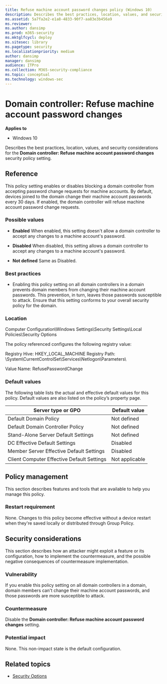 ```yaml
---
title: Refuse machine account password changes policy (Windows 10)
description: Describes the best practices, location, values, and security considerations for the Domain controller Refuse machine account password changes security policy setting.
ms.assetid: 5a7fa2e2-e1a8-4833-90f7-aa83e3b456a9
ms.reviewer: 
ms.author: dansimp
ms.prod: m365-security
ms.mktglfcycl: deploy
ms.sitesec: library
ms.pagetype: security
ms.localizationpriority: medium
author: dansimp
manager: dansimp
audience: ITPro
ms.collection: M365-security-compliance
ms.topic: conceptual
ms.technology: windows-sec
---
```


# Domain controller: Refuse machine account password changes

**Applies to**
-   Windows 10

Describes the best practices, location, values, and security considerations for the **Domain controller: Refuse machine account password changes** security policy setting.

## Reference

This policy setting enables or disables blocking a domain controller from accepting password change requests for machine accounts. By default, devices joined to the domain change their machine account passwords every 30 days. If enabled, the domain controller will refuse machine account password change requests.

### Possible values

-   **Enabled** When enabled, this setting doesn't allow a domain controller to accept any changes to a machine account's password.

-   **Disabled** When disabled, this setting allows a domain controller to accept any changes to a machine account's password.

-   **Not defined** Same as Disabled.

### Best practices

-   Enabling this policy setting on all domain controllers in a domain prevents domain members from changing their machine account passwords. This prevention, in turn, leaves those passwords susceptible to attack. Ensure that this setting conforms to your overall security policy for the domain.

### Location

Computer Configuration\\Windows Settings\\Security Settings\\Local Policies\\Security Options

The policy referenced configures the following registry value:

Registry Hive: HKEY_LOCAL_MACHINE
Registry Path: \System\CurrentControlSet\Services\Netlogon\Parameters\

Value Name: RefusePasswordChange

### Default values

The following table lists the actual and effective default values for this policy. Default values are also listed on the policy’s property page.

| Server type or GPO | Default value |
|---|---|
| Default Domain Policy | Not defined | 
| Default Domain Controller Policy | Not defined | 
| Stand-Alone Server Default Settings | Not defined | 
| DC Effective Default Settings | Disabled | 
| Member Server Effective Default Settings | Disabled | 
| Client Computer Effective Default Settings | Not applicable | 
 
## Policy management

This section describes features and tools that are available to help you manage this policy.

### Restart requirement

None. Changes to this policy become effective without a device restart when they're saved locally or distributed through Group Policy.

## Security considerations

This section describes how an attacker might exploit a feature or its configuration, how to implement the countermeasure, and the possible negative consequences of countermeasure implementation.

### Vulnerability

If you enable this policy setting on all domain controllers in a domain, domain members can't change their machine account passwords, and those passwords are more susceptible to attack.

### Countermeasure

Disable the **Domain controller: Refuse machine account password changes** setting.

### Potential impact

None. This non-impact state is the default configuration.

## Related topics

- [Security Options](security-options.md)
